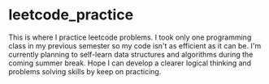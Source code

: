 # leetcode_practice
This is where I practice leetcode problems. I took only one programming class
in my previous semester so my code isn't as efficient as it can be. I'm currently
planning to self-learn data structures and algorithms during the coming summer break.
Hope I can develop a clearer logical thinking and problems solving skills by keep on
practicing.
